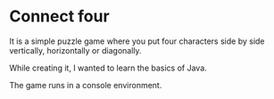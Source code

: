 # Connect four

It is a simple puzzle game where you put four characters side by side vertically, horizontally or diagonally.

While creating it, I wanted to learn the basics of Java.

The game runs in a console environment.
